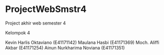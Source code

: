 # ProjectWebSmstr4
Project akhir web semester 4

Kelompok 4

Kevin Harlis Oktaviano	  (E41171142)
Maulana Hasbi		  (E41171369)
Moch. Aliffi Akbar	  (E41171254)
Ainun Nurkharima Noviana  (E41171351)
